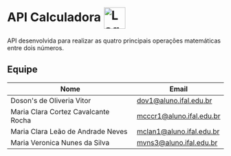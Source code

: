 
# API Calculadora <img src="https://i.ibb.co/phcZ7pr/api-calc.png" alt="Logo de API com uma calculadora" height="50px" align="center">

API desenvolvida para realizar as quatro principais operações matemáticas entre dois números.

## Equipe

| Nome                                  | Email                    |
| ------------------------------------- | ------------------------ |
| Doson's de Oliveria Vitor             | dov1@aluno.ifal.edu.br   |
| Maria Clara Cortez Cavalcante Rocha   | mcccr1@aluno.ifal.edu.br |
| Maria Clara Leão de Andrade Neves     | mclan1@aluno.ifal.edu.br |  
| Maria Veronica Nunes da Silva         | mvns3@aluno.ifal.edu.br  | 
